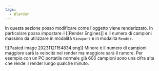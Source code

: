 ```yaml
---
tags:
  - Blender
---
```

In questa sezione posso modificare come l'oggetto viene renderizzato.
In particolare posso impostare il [[Render Engines]] e il numero di campioni massimo da utilizzare in modalità `Viewport` e in modalità `Render`.

![[Pasted image 20231121154834.png]]
Minore è il numero di campioni maggiore sarà la velocità nel render ma maggiore sarà il rumore.
Per esempio con un PC portatile normale già 600 campioni sono una cifra alta che rende il render lungo qualche minuto.